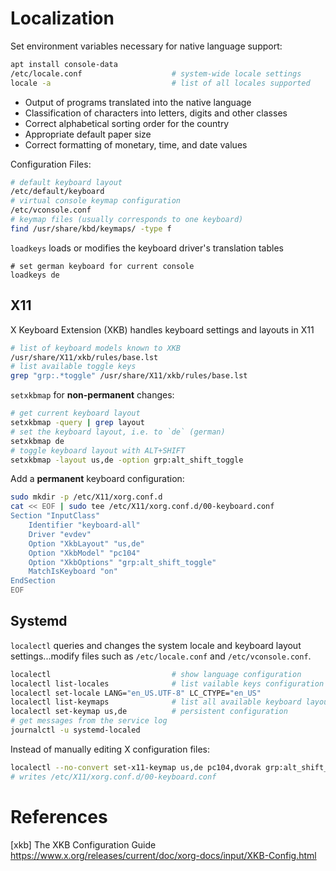 # Localization

Set environment variables necessary for native language support:

```bash
apt install console-data
/etc/locale.conf                    # system-wide locale settings
locale -a                           # list of all locales supported
```

* Output of programs translated into the native language
* Classification of characters into letters, digits and other classes
* Correct alphabetical sorting order for the country
* Appropriate default paper size
* Correct formatting of monetary, time, and date values


Configuration Files:

```bash
# default keyboard layout 
/etc/default/keyboard
# virtual console keymap configuration
/etc/vconsole.conf
# keymap files (usually corresponds to one keyboard)
find /usr/share/kbd/keymaps/ -type f
```

`loadkeys` loads or modifies the keyboard driver's translation tables

```
# set german keyboard for current console
loadkeys de
```

## X11

X Keyboard Extension (XKB) handles keyboard settings and layouts in X11

```bash
# list of keyboard models known to XKB
/usr/share/X11/xkb/rules/base.lst
# list available toggle keys
grep "grp:.*toggle" /usr/share/X11/xkb/rules/base.lst
```

`setxkbmap` for **non-permanent** changes:

```bash
# get current keyboard layout
setxkbmap -query | grep layout
# set the keyboard layout, i.e. to `de` (german)
setxkbmap de
# toggle keyboard layout with ALT+SHIFT
setxkbmap -layout us,de -option grp:alt_shift_toggle
```

Add a **permanent** keyboard configuration: 

```bash
sudo mkdir -p /etc/X11/xorg.conf.d
cat << EOF | sudo tee /etc/X11/xorg.conf.d/00-keyboard.conf
Section "InputClass"
    Identifier "keyboard-all"
    Driver "evdev"
    Option "XkbLayout" "us,de"
    Option "XkbModel" "pc104"
    Option "XkbOptions" "grp:alt_shift_toggle"
    MatchIsKeyboard "on"
EndSection
EOF
```

## Systemd 

`localectl` queries and changes the system locale and keyboard layout
settings...modify files such as `/etc/locale.conf` and `/etc/vconsole.conf`.

```bash
localectl                           # show language configuration
localectl list-locales              # list vailable keys configuration
localectl set-locale LANG="en_US.UTF-8" LC_CTYPE="en_US"
localectl list-keymaps              # list all available keyboard layouts
localectl set-keymap us,de          # persistent configuration
# get messages from the service log
journalctl -u systemd-localed
```

Instead of manually editing X configuration files:

```bash
localectl --no-convert set-x11-keymap us,de pc104,dvorak grp:alt_shift_toggle
# writes /etc/X11/xorg.conf.d/00-keyboard.conf
```

# References

[xkb] The XKB Configuration Guide  
https://www.x.org/releases/current/doc/xorg-docs/input/XKB-Config.html

